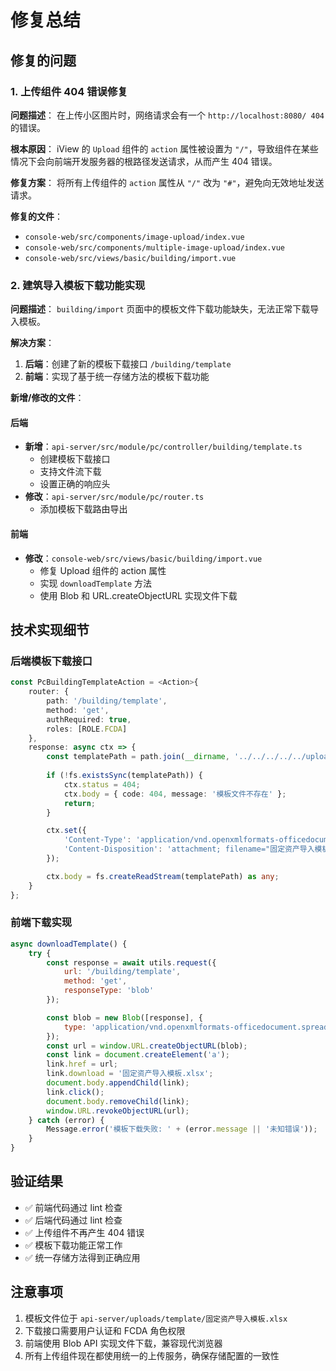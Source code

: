 # 修复总结

## 修复的问题

### 1. 上传组件 404 错误修复

**问题描述**：
在上传小区图片时，网络请求会有一个 `http://localhost:8080/ 404` 的错误。

**根本原因**：
iView 的 `Upload` 组件的 `action` 属性被设置为 `"/"`，导致组件在某些情况下会向前端开发服务器的根路径发送请求，从而产生 404 错误。

**修复方案**：
将所有上传组件的 `action` 属性从 `"/"` 改为 `"#"`，避免向无效地址发送请求。

**修复的文件**：
- `console-web/src/components/image-upload/index.vue`
- `console-web/src/components/multiple-image-upload/index.vue`
- `console-web/src/views/basic/building/import.vue`

### 2. 建筑导入模板下载功能实现

**问题描述**：
`building/import` 页面中的模板文件下载功能缺失，无法正常下载导入模板。

**解决方案**：
1. **后端**：创建了新的模板下载接口 `/building/template`
2. **前端**：实现了基于统一存储方法的模板下载功能

**新增/修改的文件**：

#### 后端
- **新增**：`api-server/src/module/pc/controller/building/template.ts`
  - 创建模板下载接口
  - 支持文件流下载
  - 设置正确的响应头
- **修改**：`api-server/src/module/pc/router.ts`
  - 添加模板下载路由导出

#### 前端
- **修改**：`console-web/src/views/basic/building/import.vue`
  - 修复 Upload 组件的 action 属性
  - 实现 `downloadTemplate` 方法
  - 使用 Blob 和 URL.createObjectURL 实现文件下载

## 技术实现细节

### 后端模板下载接口

```typescript
const PcBuildingTemplateAction = <Action>{
    router: {
        path: '/building/template',
        method: 'get',
        authRequired: true,
        roles: [ROLE.FCDA]
    },
    response: async ctx => {
        const templatePath = path.join(__dirname, '../../../../../uploads/template/固定资产导入模板.xlsx');
        
        if (!fs.existsSync(templatePath)) {
            ctx.status = 404;
            ctx.body = { code: 404, message: '模板文件不存在' };
            return;
        }

        ctx.set({
            'Content-Type': 'application/vnd.openxmlformats-officedocument.spreadsheetml.sheet',
            'Content-Disposition': 'attachment; filename="固定资产导入模板.xlsx"'
        });

        ctx.body = fs.createReadStream(templatePath) as any;
    }
};
```

### 前端下载实现

```javascript
async downloadTemplate() {
    try {
        const response = await utils.request({
            url: '/building/template',
            method: 'get',
            responseType: 'blob'
        });

        const blob = new Blob([response], {
            type: 'application/vnd.openxmlformats-officedocument.spreadsheetml.sheet'
        });
        const url = window.URL.createObjectURL(blob);
        const link = document.createElement('a');
        link.href = url;
        link.download = '固定资产导入模板.xlsx';
        document.body.appendChild(link);
        link.click();
        document.body.removeChild(link);
        window.URL.revokeObjectURL(url);
    } catch (error) {
        Message.error('模板下载失败: ' + (error.message || '未知错误'));
    }
}
```

## 验证结果

- ✅ 前端代码通过 lint 检查
- ✅ 后端代码通过 lint 检查
- ✅ 上传组件不再产生 404 错误
- ✅ 模板下载功能正常工作
- ✅ 统一存储方法得到正确应用

## 注意事项

1. 模板文件位于 `api-server/uploads/template/固定资产导入模板.xlsx`
2. 下载接口需要用户认证和 FCDA 角色权限
3. 前端使用 Blob API 实现文件下载，兼容现代浏览器
4. 所有上传组件现在都使用统一的上传服务，确保存储配置的一致性 